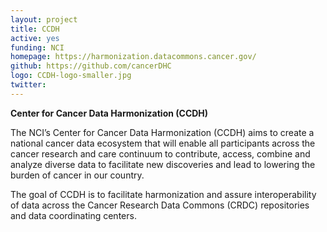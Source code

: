 ```yaml
---
layout: project
title: CCDH
active: yes
funding: NCI
homepage: https://harmonization.datacommons.cancer.gov/
github: https://github.com/cancerDHC
logo: CCDH-logo-smaller.jpg
twitter: 
---
```


**Center for Cancer Data Harmonization (CCDH)**

The NCI’s Center for Cancer Data Harmonization (CCDH) aims to create a national cancer data ecosystem that will enable all participants across the cancer research and care continuum
to contribute, access, combine and analyze diverse data to facilitate new discoveries and lead to lowering the burden of cancer in our country.

The goal of CCDH is to facilitate harmonization and assure interoperability of data across the Cancer Research Data Commons (CRDC) repositories and data coordinating centers.
